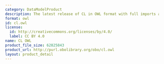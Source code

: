 ```yaml
---
category: DataModelProduct
description: The latest release of CL in OWL format with full imports and reasoning
format: owl
id: cl.owl
license:
  id: http://creativecommons.org/licenses/by/4.0/
  label: CC BY 4.0
name: CL OWL
product_file_size: 62825843
product_url: http://purl.obolibrary.org/obo/cl.owl
layout: product_detail
---
```

